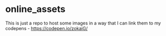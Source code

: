 # online_assets
This is just a repo to host some images in a way that I can link them to my codepens - https://codepen.io/zokaiG/ 
